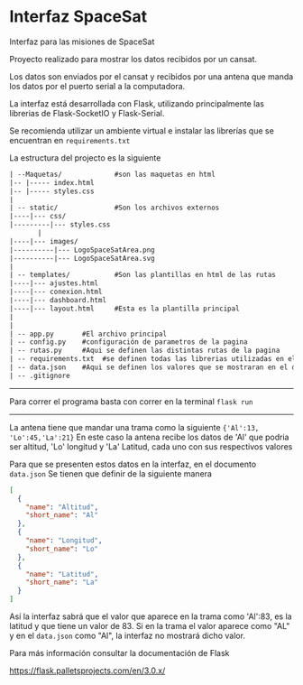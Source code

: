 # Interfaz SpaceSat
Interfaz para las misiones de SpaceSat

Proyecto realizado para mostrar los datos recibidos por un cansat.

Los datos son enviados por el cansat y recibidos por una antena que manda los datos por el puerto serial a la computadora.

La interfaz está desarrollada con Flask, utilizando principalmente las librerias de Flask-SocketIO y Flask-Serial.

Se recomienda utilizar un ambiente virtual e instalar las librerías que se encuentran en `requirements.txt`

La estructura del projecto es la siguiente 

```txt
| --Maquetas/             #son las maquetas en html
|-- |----- index.html
|-- |----- styles.css
|
| -- static/              #Son los archivos externos
|----|--- css/
|---------|--- styles.css
       |        
|----|--- images/
|----------|--- LogoSpaceSatArea.png
|----------|--- LogoSpaceSatArea.svg
|
| -- templates/           #Son las plantillas en html de las rutas 
|----|--- ajustes.html
|----|--- conexion.html
|----|--- dashboard.html
|----|--- layout.html     #Esta es la plantilla principal 
|
|
| -- app.py       #El archivo principal 
| -- config.py    #configuración de parametros de la pagina 
| -- rutas.py     #Aqui se definen las distintas rutas de la pagina 
| -- requirements.txt  #se definen todas las librerias utilizadas en el proyecto 
| -- data.json    #Aqui se definen los valores que se mostraran en el dashboard
| -- .gitignore
```



------------
Para correr el programa basta con correr en la terminal 
    `flask run`

------------

La antena tiene que mandar una trama como la siguiente 
`{'Al':13, 'Lo':45,'La':21}`
En este caso la antena recibe los datos de 'Al' que podria ser altitud, 'Lo' longitud y 'La' Latitud, cada uno con sus respectivos valores

Para que se presenten estos datos en la interfaz, en el documento `data.json`
Se tienen que definir de la siguiente manera
```json
[
  {
    "name": "Altitud",
    "short_name": "Al"
  },
  {
    "name": "Longitud",
    "short_name": "Lo"
  },
  {
    "name": "Latitud",
    "short_name": "La"
  }
]
```
Así la interfaz sabrá que el valor que aparece en la trama como 'Al':83, es la latitud y que tiene un valor de 83. Si en la trama el valor aparece como "AL" y en el `data.json` como "Al", la interfaz no mostrará dicho valor.

Para más información consultar la documentación de Flask 

https://flask.palletsprojects.com/en/3.0.x/
